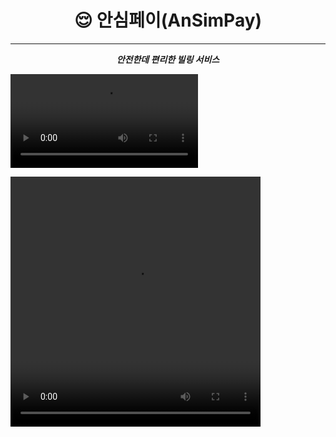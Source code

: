 <h1 align="center">😌 안심페이(AnSimPay) </h1>

---

<p align="center"><b><i> 
안전한데 편리한 빌링 서비스 <i><b>

![](https://velog.velcdn.com/images/urtimeislimited/post/00ce3d39-44ca-430f-9bf6-295591e02343/image.mp4)

<video width="400" height="400" controls>
  <source src="https://velog.velcdn.com/images/urtimeislimited/post/00ce3d39-44ca-430f-9bf6-295591e02343/image.mp4" type="video/mp4">
</video>

</p>


